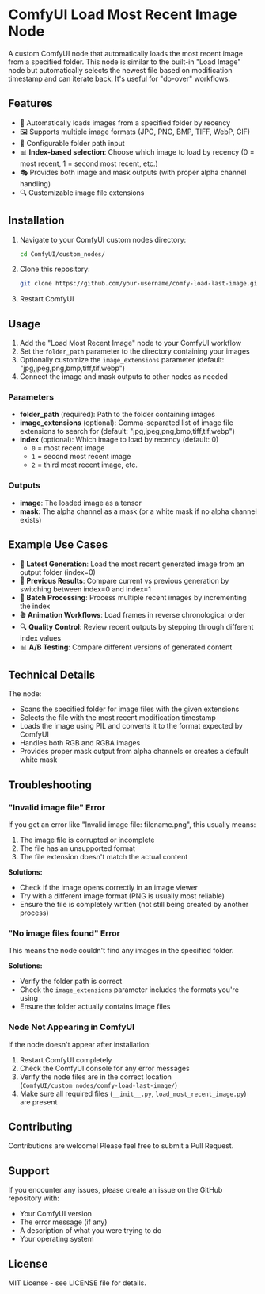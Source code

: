 # ComfyUI Load Most Recent Image Node

A custom ComfyUI node that automatically loads the most recent image from a specified folder. This node is similar to the built-in "Load Image" node but automatically selects the newest file based on modification timestamp and can iterate back.  It's useful for "do-over" workflows.

## Features

- 🔄 Automatically loads images from a specified folder by recency
- 🖼️ Supports multiple image formats (JPG, PNG, BMP, TIFF, WebP, GIF)
- 📁 Configurable folder path input
- 📊 **Index-based selection**: Choose which image to load by recency (0 = most recent, 1 = second most recent, etc.)
- 🎭 Provides both image and mask outputs (with proper alpha channel handling)
- 🔍 Customizable image file extensions

## Installation

1. Navigate to your ComfyUI custom nodes directory:
   ```bash
   cd ComfyUI/custom_nodes/
   ```

2. Clone this repository:
   ```bash
   git clone https://github.com/your-username/comfy-load-last-image.git
   ```

3. Restart ComfyUI

## Usage

1. Add the "Load Most Recent Image" node to your ComfyUI workflow
2. Set the `folder_path` parameter to the directory containing your images
3. Optionally customize the `image_extensions` parameter (default: "jpg,jpeg,png,bmp,tiff,tif,webp")
4. Connect the image and mask outputs to other nodes as needed

### Parameters

- **folder_path** (required): Path to the folder containing images
- **image_extensions** (optional): Comma-separated list of image file extensions to search for (default: "jpg,jpeg,png,bmp,tiff,tif,webp")
- **index** (optional): Which image to load by recency (default: 0)
  - `0` = most recent image
  - `1` = second most recent image
  - `2` = third most recent image, etc.

### Outputs

- **image**: The loaded image as a tensor
- **mask**: The alpha channel as a mask (or a white mask if no alpha channel exists)

## Example Use Cases

- 🎨 **Latest Generation**: Load the most recent generated image from an output folder (index=0)
- 📸 **Previous Results**: Compare current vs previous generation by switching between index=0 and index=1
- 🔄 **Batch Processing**: Process multiple recent images by incrementing the index
- 🎬 **Animation Workflows**: Load frames in reverse chronological order
- 🔍 **Quality Control**: Review recent outputs by stepping through different index values
- 📊 **A/B Testing**: Compare different versions of generated content

## Technical Details

The node:
- Scans the specified folder for image files with the given extensions
- Selects the file with the most recent modification timestamp
- Loads the image using PIL and converts it to the format expected by ComfyUI
- Handles both RGB and RGBA images
- Provides proper mask output from alpha channels or creates a default white mask

## Troubleshooting

### "Invalid image file" Error
If you get an error like "Invalid image file: filename.png", this usually means:
1. The image file is corrupted or incomplete
2. The file has an unsupported format
3. The file extension doesn't match the actual content

**Solutions:**
- Check if the image opens correctly in an image viewer
- Try with a different image format (PNG is usually most reliable)
- Ensure the file is completely written (not still being created by another process)

### "No image files found" Error
This means the node couldn't find any images in the specified folder.

**Solutions:**
- Verify the folder path is correct
- Check the `image_extensions` parameter includes the formats you're using
- Ensure the folder actually contains image files

### Node Not Appearing in ComfyUI
If the node doesn't appear after installation:
1. Restart ComfyUI completely
2. Check the ComfyUI console for any error messages
3. Verify the node files are in the correct location (`ComfyUI/custom_nodes/comfy-load-last-image/`)
4. Make sure all required files (`__init__.py`, `load_most_recent_image.py`) are present

## Contributing

Contributions are welcome! Please feel free to submit a Pull Request.

## Support

If you encounter any issues, please create an issue on the GitHub repository with:
- Your ComfyUI version
- The error message (if any)
- A description of what you were trying to do
- Your operating system

## License

MIT License - see LICENSE file for details.
